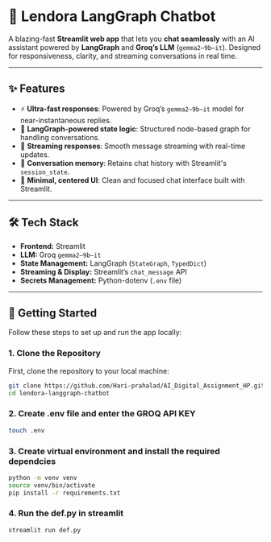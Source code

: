 # 🤖 Lendora LangGraph Chatbot

A blazing-fast **Streamlit web app** that lets you **chat seamlessly** with an AI assistant powered by **LangGraph** and **Groq’s LLM** (`gemma2–9b–it`). Designed for responsiveness, clarity, and streaming conversations in real time.

---

## ✨ Features

- ⚡ **Ultra-fast responses**: Powered by Groq’s `gemma2–9b–it` model for near-instantaneous replies.  
- 🧠 **LangGraph-powered state logic**: Structured node-based graph for handling conversations.  
- 🔁 **Streaming responses**: Smooth message streaming with real-time updates.  
- 🧵 **Conversation memory**: Retains chat history with Streamlit's `session_state`.  
- 🎨 **Minimal, centered UI**: Clean and focused chat interface built with Streamlit.

---

## 🛠 Tech Stack

- **Frontend:** Streamlit  
- **LLM:** Groq `gemma2–9b–it`  
- **State Management:** LangGraph (`StateGraph`, `TypedDict`)  
- **Streaming & Display:** Streamlit’s `chat_message` API  
- **Secrets Management:** Python-dotenv (`.env` file)

---

## 🚀 Getting Started

Follow these steps to set up and run the app locally:

### 1. Clone the Repository

First, clone the repository to your local machine:

```bash
git clone https://github.com/Hari-prahalad/AI_Digital_Assignment_HP.git
cd lendora-langgraph-chatbot
```

### 2. Create .env file and enter the GROQ API KEY
```bash
touch .env
```
### 3. Create virtual environment and install the required dependcies
```bash
python -m venv venv
source venv/bin/activate
pip install -r requirements.txt
```

### 4. Run the def.py in streamlit
```bash
streamlit run def.py
```


